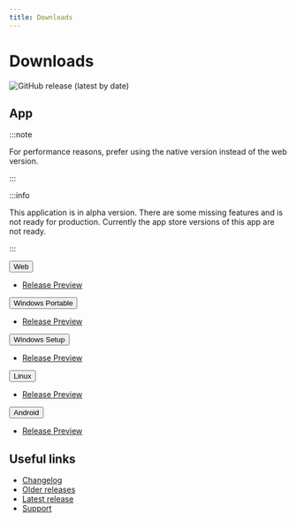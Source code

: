 ```yaml
---
title: Downloads
---
```


# Downloads

![GitHub release (latest by date)](https://img.shields.io/github/v/release/LinwoodCloud/butterfly?style=for-the-badge)

## App

:::note

For performance reasons, prefer using the native version instead of the web version.

:::

:::info

This application is in alpha version. There are some missing features and is not ready for production.
Currently the app store versions of this app are not ready.

:::

<div className="row margin-bottom--lg">
<div className="dropdown dropdown--hoverable">
  <button className="button button--outline button--primary">Web</button>
  <ul className="dropdown__menu">
    <li>
      <a className="dropdown__link" href="https://butterfly.linwood.dev">
        Release
      </a>
      <a className="dropdown__link" href="https://preview.butterfly.linwood.dev">
        Preview
      </a>
    </li>
  </ul>
</div>
<div className="dropdown dropdown--hoverable">
  <button className="button button--outline button--info">Windows Portable</button>
  <ul className="dropdown__menu">
    <li>
      <a className="dropdown__link" href="https://github.com/LinwoodCloud/butterfly/releases/download/release/windows.zip">
        Release
      </a>
      <a className="dropdown__link" href="https://github.com/LinwoodCloud/butterfly/releases/download/preview/windows.zip">
        Preview
      </a>
    </li>
  </ul>
</div>
<div className="dropdown dropdown--hoverable">
  <button className="button button--outline button--info">Windows Setup</button>
  <ul className="dropdown__menu">
    <li>
      <a className="dropdown__link" href="https://github.com/LinwoodCloud/butterfly/releases/download/release/Butterfly-Setup.exe">
        Release
      </a>
      <a className="dropdown__link" href="https://github.com/LinwoodCloud/butterfly/releases/download/preview/Butterfly-Setup.exe">
        Preview
      </a>
    </li>
  </ul>
</div>
<div className="dropdown dropdown--hoverable">
  <button className="button button--outline button--info">Linux</button>
  <ul className="dropdown__menu">
    <li>
      <a className="dropdown__link" href="https://github.com/LinwoodCloud/butterfly/releases/download/release/linux.zip">
        Release
      </a>
      <a className="dropdown__link" href="https://github.com/LinwoodCloud/butterfly/releases/download/preview/linux.zip">
        Preview
      </a>
    </li>
  </ul>
</div>
<div className="dropdown dropdown--hoverable">
  <button className="button button--outline button--warning">Android</button>
  <ul className="dropdown__menu">
    <li>
      <a className="dropdown__link" href="https://github.com/LinwoodCloud/butterfly/releases/download/release/app-release.apk">
        Release
      </a>
      <a className="dropdown__link" href="https://github.com/LinwoodCloud/butterfly/releases/download/preview/app-release.apk">
        Preview
      </a>
    </li>
  </ul>
</div>
</div>

## Useful links

- [Changelog](changelog)
- [Older releases](https://github.com/LinwoodCloud/butterfly/releases)
- [Latest release](https://github.com/LinwoodCloud/butterfly/releases/latest)
- [Support](https://discord.linwood.dev)